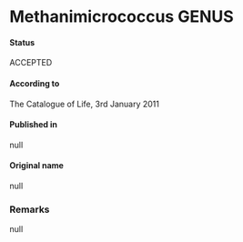 Methanimicrococcus GENUS
=======

#### Status
ACCEPTED

#### According to
The Catalogue of Life, 3rd January 2011

#### Published in
null

#### Original name
null

### Remarks
null
